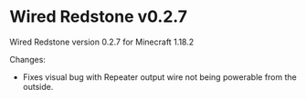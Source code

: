 # Wired Redstone v0.2.7

Wired Redstone version 0.2.7 for Minecraft 1.18.2

Changes:

* Fixes visual bug with Repeater output wire not being powerable from the outside.
